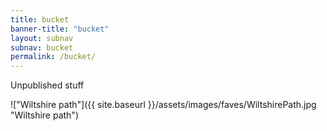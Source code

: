 ```yaml
---
title: bucket
banner-title: "bucket" 
layout: subnav
subnav: bucket
permalink: /bucket/
---
```


Unpublished stuff

!["Wiltshire path"]({{ site.baseurl }}/assets/images/faves/WiltshirePath.jpg "Wiltshire path")

